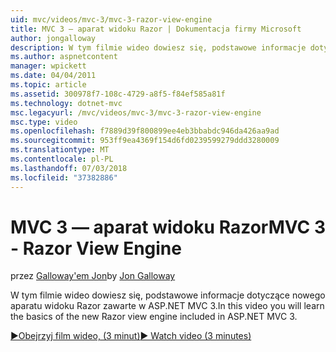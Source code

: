 ```yaml
---
uid: mvc/videos/mvc-3/mvc-3-razor-view-engine
title: MVC 3 — aparat widoku Razor | Dokumentacja firmy Microsoft
author: jongalloway
description: W tym filmie wideo dowiesz się, podstawowe informacje dotyczące nowego aparatu widoku Razor zawarte w ASP.NET MVC 3.
ms.author: aspnetcontent
manager: wpickett
ms.date: 04/04/2011
ms.topic: article
ms.assetid: 300978f7-108c-4729-a8f5-f84ef585a81f
ms.technology: dotnet-mvc
msc.legacyurl: /mvc/videos/mvc-3/mvc-3-razor-view-engine
msc.type: video
ms.openlocfilehash: f7889d39f800899ee4eb3bbabdc946da426aa9ad
ms.sourcegitcommit: 953ff9ea4369f154d6fd0239599279ddd3280009
ms.translationtype: MT
ms.contentlocale: pl-PL
ms.lasthandoff: 07/03/2018
ms.locfileid: "37382886"
---
```

<a name="mvc-3---razor-view-engine"></a><span data-ttu-id="12fed-103">MVC 3 — aparat widoku Razor</span><span class="sxs-lookup"><span data-stu-id="12fed-103">MVC 3 - Razor View Engine</span></span>
====================
<span data-ttu-id="12fed-104">przez [Galloway'em Jon](https://github.com/jongalloway)</span><span class="sxs-lookup"><span data-stu-id="12fed-104">by [Jon Galloway](https://github.com/jongalloway)</span></span>

<span data-ttu-id="12fed-105">W tym filmie wideo dowiesz się, podstawowe informacje dotyczące nowego aparatu widoku Razor zawarte w ASP.NET MVC 3.</span><span class="sxs-lookup"><span data-stu-id="12fed-105">In this video you will learn the basics of the new Razor view engine included in ASP.NET MVC 3.</span></span>

[<span data-ttu-id="12fed-106">&#9654;Obejrzyj film wideo, (3 minut)</span><span class="sxs-lookup"><span data-stu-id="12fed-106">&#9654; Watch video (3 minutes)</span></span>](https://channel9.msdn.com/Blogs/ASP-NET-Site-Videos/mvc-3-razor-view-engine)
